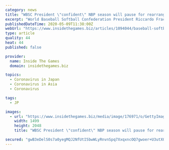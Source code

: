 ```yaml
---
category: news
title: "WBSC President \"confident\" NBP season will pause for rearranged Tokyo 2020 Olympics"
excerpt: "World Baseball Softball Confederation President Riccardo Fraccari says he is \"confident\" an agreement will be reached with Nippon Professional"
publishedDateTime: 2020-05-09T11:38:00Z
webUrl: "https://www.insidethegames.biz/articles/1094044/baseball-softball-2020-npb"
type: article
quality: 44
heat: 44
published: false

provider:
  name: Inside The Games
  domain: insidethegames.biz

topics:
  - Coronavirus in Japan
  - Coronavirus in Asia
  - Coronavirus

tags:
  - JP

images:
  - url: "https://www.insidethegames.biz/media/image/176971/o/GettyImages-1180652591.jpg"
    width: 1499
    height: 2048
    title: "WBSC President \"confident\" NBP season will pause for rearranged Tokyo 2020 Olympics"

secured: "gwB3eDelS0s7a0yegMQJ2NfUtI5bwWLyRnvnSpq7XxqxncOQ7gwoer+U3utXQ+F4GB9oUOkim3fAa86ERiWIdkuCNYiz/Z2mVA/0zjKTkOYMPgKYTNJp6OHITkdDaq1Ln76PnHuzVa8m64NrmbXLouXZps5Pi4BJpSUu87RX3+vFgazlF/ziH8F3Odg6HxmA2OVe2rWmwLDyHFsk0Zs0FHfCDrkdflfUYR19mPpJWMjLqlN5fyKC3jbfKZpglaxKo2rdQFNvxzjTPbmpwPUE/faofKUYjuB4EeyA9b9uaEjxhU/H7nBD0hSTB+lJ8bGZ;i637oPQTLjBsrXf5VroYqw=="
---
```


